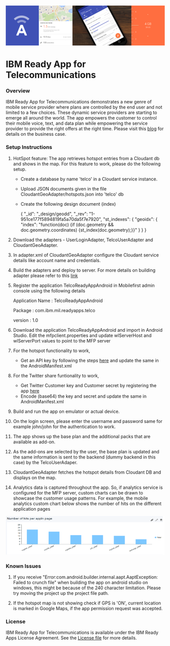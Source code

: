 ![](README_assets/banner.png)
# IBM Ready App for Telecommunications

### Overview

IBM Ready App for Telecommunications demonstrates a new genre of mobile service provider where plans are controlled by the end user and not limited to a few choices. These dynamic service providers are starting to emerge all around the world. The app empowers the customer to control their mobile voice, text, and data plan while empowering the service provider to provide the right offers at the right time.
Please visit this [blog](https://developer.ibm.com/code/open/projects/ibm-ready-app-for-telecommunications/) for details on the business case.

### Setup Instructions

1. HotSpot feature: 
	The app retrieves hotspot entries from a Cloudant db and shows in the map. For this feature to work, please do the following setup.
	- Create a database by name 'telco' in a Cloudant service instance.
	- Upload JSON documents given in the file CloudantGeoAdapter/hotspots.json into 'telco' db
	- Create the following design document (index)

		{
	  	"_id": "_design/geodd",
	  	"_rev": "1-951ce177f5894819fa5a70da5f7e7920",
	  	"st_indexes": {
	    "geoidx": {
	      "index": "function(doc) {if (doc.geometry && doc.geometry.coordinates) {st_index(doc.geometry);}}"
	    			}
	  			}
		}

2. Download the adapters - UserLoginAdapter, TelcoUserAdapter and CloudantGeoAdapter.
3. In adapter.xml of CloudantGeoAdapter configure the Cloudant service details like account name and credentials.
4. Build the adapters and deploy to server. For more details on building adapter please refer to this [link](https://mobilefirstplatform.ibmcloud.com/tutorials/ru/foundation/8.0/adapters/creating-adapters/#build-and-deploy-adapters)

5. Register the application TelcoReadyAppAndroid in Mobilefirst admin console using the following details


	Application Name : TelcoReadyAppAndroid	

	Package : com.ibm.mil.readyapps.telco

	version : 1.0

6. Download the application TelcoReadyAppAndroid and import in Android Studio. Edit the mfpclient.properties and update wlServerHost and wlServerPort values to point to the MFP server

7. For the hotspot functionality to work,
	
	- Get an API key by following the steps [here](https://developers.google.com/maps/documentation/javascript/get-api-key) and update the same in the AndroidManifest.xml
	
8.  For the Twitter share funtionality to work,
	- Get Twitter Customer key and Customer secret by registering the app [here](https://apps.twitter.com/app/new)
	- Encode (base64) the key and secret and update the same in AndroidManifest.xml
	
9.  Build and run the app on emulator or actual device.

10.  On the login screen, please enter the username and password same for example john/john for the authentication to work.
11.  The app shows up the base plan and the additional packs that are available as add-on.
 
12.  As the add-ons are selected by the user, the base plan is updated and the same information is sent to the backend (dummy backend in this case) by the TelcoUserAdaper.
13.  CloudantGeoAdapter fetches the hotspot details from Cloudant DB and displays on the map.

14.  Analytics data is captured throughout the app. So, if analytics service is configured for the MFP server, custom charts can be drawn to showcase the customer usage patterns. For example, the mobile analytics custom chart below shows the number of hits on the different application pages

![](README_assets/Analytics.png)

 
### Known Issues

1.	If you receive "Error:com.android.builder.internal.aapt.AaptException: Failed to crunch file" when building the app on android studio on windows, this might be because of the 240 character limitation. Please try moving the project up the project file path.

2. If the hotspot map is not showing check if GPS is 'ON', current location is marked in Google Maps, if the app permission request was accepted.

	


### License
IBM Ready App for Telecommunications is available under the IBM Ready Apps License Agreement. See the [License file](https://github.com/IBM-MIL/IBM-Ready-App-for-Telecommunications/blob/master/License.txt) for more details.
